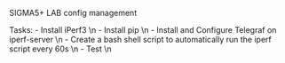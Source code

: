 SIGMA5+ LAB config management

Tasks:
    - Install iPerf3 \n
    - Install pip \n
    - Install and Configure Telegraf on iperf-server \n 
    - Create a bash shell script to automatically run the iperf script every 60s \n
    - Test \n